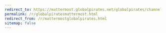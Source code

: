 ```yaml
---
redirect_to: https://mattermost.globalpirates.net/globalpirates/channels/globalpirates
permalink: /r/globalpiratesmattermost.html
redirect_from: /r/mattermostglobalpirates.html
sitemap: false
---
```

